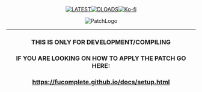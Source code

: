 <div align="center">
    
[![LATEST](https://img.shields.io/github/v/release/FUComplete/Patch?label=LATEST&style=for-the-badge)](https://github.com/FUComplete/Patch/releases/latest)[![DLOADS](https://img.shields.io/github/downloads/FUComplete/Patch/total?style=for-the-badge)](https://github.com/FUComplete/Patch/releases)[![Ko-fi](https://img.shields.io/badge/support_me_on_ko--fi-F16061?style=for-the-badge&logo=kofi&logoColor=f5f5f5)](https://ko-fi.com/incognitoman)

![PatchLogo](https://fucomplete.github.io/assets/images/patch_logo.png)
    
***
    
### THIS IS ONLY FOR DEVELOPMENT/COMPILING
### IF YOU ARE LOOKING ON HOW TO APPLY THE PATCH GO HERE: 
### https://fucomplete.github.io/docs/setup.html

</div>